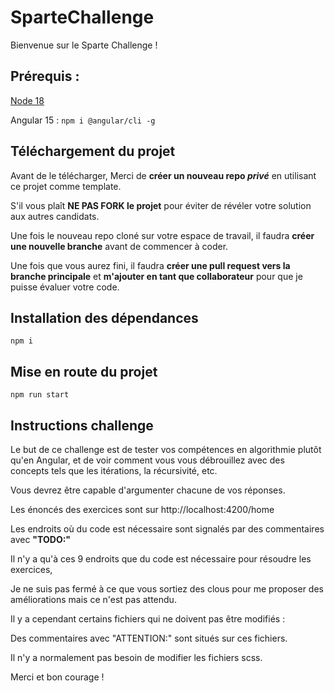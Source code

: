 # SparteChallenge

Bienvenue sur le Sparte Challenge !

## Prérequis :
[Node 18](https://nodejs.org/fr/download/)

Angular 15 : `npm i @angular/cli -g`

## Téléchargement du projet
Avant de le télécharger, Merci de **créer un nouveau repo _privé_** en utilisant ce projet comme template.

S'il vous plaît **NE PAS FORK le projet** pour éviter de révéler votre solution aux autres candidats.

Une fois le nouveau repo cloné sur votre espace de travail, il faudra **créer une nouvelle branche** avant de commencer à coder.

Une fois que vous aurez fini, il faudra **créer une pull request vers la branche principale** et **m'ajouter en tant que collaborateur** pour que je puisse évaluer votre code.

## Installation des dépendances
`npm i`

## Mise en route du projet
`npm run start`

## Instructions challenge
Le but de ce challenge est de tester vos compétences en algorithmie plutôt qu'en Angular, et de voir comment vous vous débrouillez avec des concepts tels que les itérations, la récursivité, etc.

Vous devrez être capable d'argumenter chacune de vos réponses.

Les énoncés des exercices sont sur http://localhost:4200/home

Les endroits où du code est nécessaire sont signalés par des commentaires avec **"TODO:"**

Il n'y a qu'à ces 9 endroits que du code est nécessaire pour résoudre les exercices,

Je ne suis pas fermé à ce que vous sortiez des clous pour me proposer des améliorations mais ce n'est pas attendu.

Il y a cependant certains fichiers qui ne doivent pas être modifiés :

Des commentaires avec "ATTENTION:" sont situés sur ces fichiers.

Il n'y a normalement pas besoin de modifier les fichiers scss.

Merci et bon courage !
